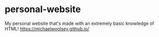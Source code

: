 # personal-website
My personal website that's made with an extremely basic knowledge of HTML!
https://michaelwoolsey.github.io/
